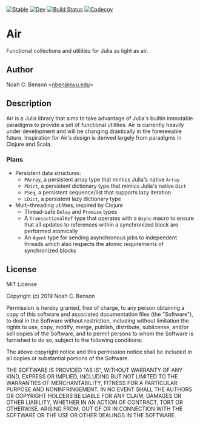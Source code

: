 [![Stable](https://img.shields.io/badge/docs-stable-blue.svg)](https://noahbenson.github.io/Air.jl/stable)
[![Dev](https://img.shields.io/badge/docs-dev-blue.svg)](https://noahbenson.github.io/Air.jl/dev)
[![Build Status](https://travis-ci.org/noahbenson/Air.jl.svg?branch=master)](https://travis-ci.com/noahbenson/Air.jl)
[![Codecov](https://codecov.io/gh/noahbenson/Air.jl/branch/master/graph/badge.svg)](https://codecov.io/gh/noahbenson/Air.jl)


# Air ##########################################################################

Functional collections and utilities for Julia as light as air.

## Author ######################################################################
Noah C. Benson &lt;<nben@nyu.edu>&gt;

## Description #################################################################
Air is a Julia library that aims to take advantage of Julia's builtin immutable
paradigms to provide a set of functional utilities. Air is currently heavily
under development and will be changing drastically in the foreseeable future.
Inspiration for Air's design is derived largely from paradigms in Clojure and
Scala.

### Plans

* Persistent data structures:
  * `PArray`, a persistent array type that mimics Julia's native `Array`
  * `PDict`, a persistent dictionary type that mimics Julia's native `Dict`
  * `PSeq`, a persistent sequence/list that supports lazy iteration
  * `LDict`, a persistent lazy dictionary type
* Multi-threading utilities, inspired by Clojure
  * Thread-safe `Delay` and `Promise` types
  * A `TransactionalRef` type that operates with a `@sync` macro to ensure
    that all updates to references within a synchronized block are performed
    atomically
  * An `Agent` type for sending asynchronous jobs to independent threads which
    also respects the atomic requirements of synchronized blocks

## License

MIT License

Copyright (c) 2019 Noah C. Benson

Permission is hereby granted, free of charge, to any person obtaining a copy
of this software and associated documentation files (the "Software"), to deal
in the Software without restriction, including without limitation the rights
to use, copy, modify, merge, publish, distribute, sublicense, and/or sell
copies of the Software, and to permit persons to whom the Software is
furnished to do so, subject to the following conditions:

The above copyright notice and this permission notice shall be included in all
copies or substantial portions of the Software.

THE SOFTWARE IS PROVIDED "AS IS", WITHOUT WARRANTY OF ANY KIND, EXPRESS OR
IMPLIED, INCLUDING BUT NOT LIMITED TO THE WARRANTIES OF MERCHANTABILITY,
FITNESS FOR A PARTICULAR PURPOSE AND NONINFRINGEMENT. IN NO EVENT SHALL THE
AUTHORS OR COPYRIGHT HOLDERS BE LIABLE FOR ANY CLAIM, DAMAGES OR OTHER
LIABILITY, WHETHER IN AN ACTION OF CONTRACT, TORT OR OTHERWISE, ARISING FROM,
OUT OF OR IN CONNECTION WITH THE SOFTWARE OR THE USE OR OTHER DEALINGS IN THE
SOFTWARE.
